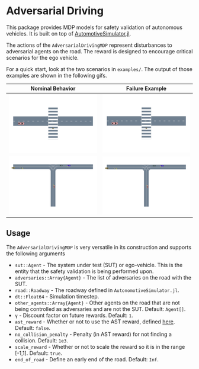 # Adversarial Driving
This package provides MDP models for safety validation of autonomous vehicles. It is built on top of [AutomotiveSimulator.jl](https://github.com/sisl/AutomotiveSimulator.jl).

The actions of the `AdversarialDrivingMDP` represent disturbances to adversarial agents on the road. The reward is designed to encourage critical scenarios for the ego vehicle.

For a quick start, look at the two scenarios in `examples/`. The output of those examples are shown in the following gifs.


Nominal Behavior             |  Failure Example
:-------------------------:|:-------------------------:
![](ped_crosswalk_nominal.gif)  |  ![](ped_crosswalk_failure.gif)
![](Tint_nominal.gif)  |  ![](Tint_failure.gif)


## Usage
The `AdversarialDrivingMDP` is very versatile in its construction and supports the following arguments
* `sut::Agent` - The system under test (SUT) or ego-vehicle. This is the entity that the safety validation is being performed upon.
* `adversaries::Array{Agent}` - The list of adversaries on the road with the SUT.
* `road::Roadway` - The roadway defined in `AutonomotiveSimulator.jl`.
* `dt::Float64` - Simulation timestep.
* `other_agents::Array{Agent}` - Other agents on the road that are not being controlled as adversaries and are not the SUT. Default: `Agent[]`.
* `γ` - Discount factor on future rewards. Default: `1`.
* `ast_reward` - Whether or not to use the AST reward, defined [here](https://arxiv.org/abs/2004.04293). Default: `false`.
* `no_collision_penalty` - Penalty (in AST reward) for not finding a collision. Default: `1e3`.
* `scale_reward` -  Whether or not to scale the reward so it is in the range [-1,1]. Default: `true`.
* `end_of_road` - Define an early end of the road. Default: `Inf`.